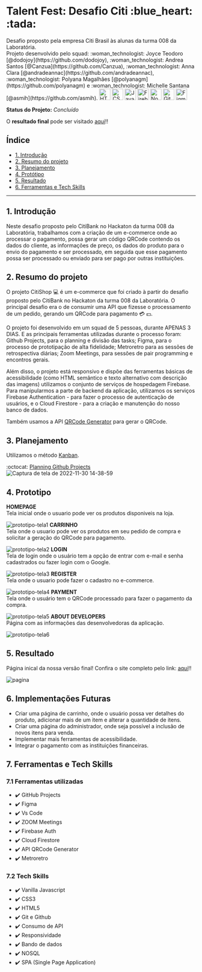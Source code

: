 
<h1> Talent Fest: Desafio Citi :blue_heart: :tada: </h1>
<div align:"center">
Desafio proposto pela empresa Citi Brasil às alunas da turma 008 da Laboratória.<br>
Projeto desenvolvido pelo squad: :woman_technologist: Joyce Teodoro [@dodojoy](https://github.com/dodojoy), :woman_technologist: Andrea Santos [@Canzua](https://github.com/Canzua), :woman_technologist: Anna Clara [@andradeannac](https://github.com/andradeannac),<br> 
:woman_technologist: Polyana Magalhães [@polyanagm](https://github.com/polyanagm) e :woman_technologist: Michelle Santana [@asmih](https://github.com/asmih).

<img src="https://cdn.jsdelivr.net/gh/devicons/devicon/icons/html5/html5-original.svg" alt="HTML5" style="height: 30px;"/>
  <img src="https://cdn.jsdelivr.net/gh/devicons/devicon/icons/css3/css3-original.svg" alt="CSS3" style="height: 30px;"/>
  <img src="https://cdn.jsdelivr.net/gh/devicons/devicon/icons/javascript/javascript-original.svg" alt="JavaScript" style="height: 30px;"/>
  <img src="https://cdn.jsdelivr.net/gh/devicons/devicon/icons/firebase/firebase-plain.svg" alt="Firebase" style="height: 30px;"/>
  <img src="https://cdn.jsdelivr.net/gh/devicons/devicon/icons/nodejs/nodejs-plain.svg" alt="Node.js" style="height: 30px;"/>
  <img src="https://cdn.jsdelivr.net/gh/devicons/devicon/icons/github/github-original.svg" alt="GitHub" style="height: 30px;"/> 
  <img src="https://cdn.jsdelivr.net/gh/devicons/devicon/icons/figma/figma-original.svg" alt="Figma" style="height: 30px;"/>

  <br>

  **Status do Projeto:** _Concluído_ 
    
  O **resultado final** pode ser visitado [aqui](https://dodojoy.github.io/talent-fest-citi/)!!

</div>

## Índice

* [1. Introdução](#1-introdução)
* [2. Resumo do projeto](#2-resumo-do-projeto) 
* [3. Planejamento](#3-planejamento)
* [4. Protótipo](#4-prototipo)
* [5. Resultado](#5-resultado)
* [6. Ferramentas e Tech Skills](#6-ferramentas-e-tech-skills)

***

## 1. Introdução

Neste  desafio proposto pelo CitiBank no Hackaton da turma 008 da Laboratória, trabalhamos com a criação de um e-commerce onde ao processar o pagamento, possa gerar um código QRCode contendo os dados do cliente, as informações de preço, os dados do produto para o envio do pagamento e ser processado, em seguida que esse pagamento possa ser processado ou enviado para ser pago por outras instituições.


## 2. Resumo do projeto
O projeto CitiShop :computer: é um e-commerce que foi criado à partir do desafio proposto pelo CitiBank no Hackaton da turma 008 da Laboratória.
O principal desafio era o de consumir uma API que fizesse o processamento de um pedido, gerando um QRCode para pagamento :credit_card: :dollar:.

O projeto foi desenvolvido em um squad de 5 pessoas, durante APENAS 3 DIAS. E as principais ferramentas utilizadas durante o processo foram: Github Projects, para o planning e divisão das tasks; Figma, para o processo de prototipação de alta fidelidade; Metroretro para as sessões de retrospectiva diárias; Zoom Meetings, para sessões de pair programming e encontros gerais.

Além disso, o projeto está responsivo e dispõe das ferramentas básicas de acessibilidade (como HTML semântico e texto alternativo com descrição das imagens) utilizamos o conjunto de serviços de hospedagem Firebase. Para manipularmos a parte de backend da aplicação, utilizamos os serviços Firebase Authentication - para fazer o processo de autenticação de usuários, e o Cloud Firestore - para a criação e manutenção do nosso banco de dados.

Também usamos a API [QRCode Generator](https://goqr.me/api/) para gerar o QRCode.


## 3. Planejamento

Utilizamos o método [Kanban](https://www.alura.com.br/artigos/metodo-kanban).

:octocat: [Planning Github Projects](https://github.com/users/dodojoy/projects/3) 
![Captura de tela de 2022-11-30 14-38-59](https://user-images.githubusercontent.com/57406239/204869213-cab3dcb2-0cb0-47cb-8d76-1ba31e143c17.png)


## 4. Prototipo

**HOMEPAGE**<br>
Tela inicial onde o usuario pode ver os produtos disponiveis na loja.

![prototipo-tela1](https://user-images.githubusercontent.com/57406239/204919851-565a2485-2259-4b1c-b818-44e92411cb04.png)
**CARRINHO**<br>
Tela onde o usuario pode ver os produtos em seu pedido de compra e solicitar a geração do QRCode para pagamento.

![prototipo-tela2](https://user-images.githubusercontent.com/57406239/204920159-70e39160-3a25-4199-beb2-77b12554590b.png)
**LOGIN**<br>
Tela de login onde o usuário tem a opção de entrar com e-mail e senha cadastrados ou fazer login com o Google.

![prototipo-tela3](https://user-images.githubusercontent.com/57406239/204920213-9ecaa2ef-8283-4aa5-b0f1-2d0a0965174b.png)
**REGISTER**<br>
Tela onde o usuario pode fazer o cadastro no e-commerce.

![prototipo-tela4](https://user-images.githubusercontent.com/57406239/204920256-afb26d8b-eb15-4fb4-916d-be75cf0c4d0d.png)
**PAYMENT**<br>
Tela onde o usuário tem o QRCode processado para fazer o pagamento da compra.

![prototipo-tela5](https://user-images.githubusercontent.com/57406239/204920313-6574282b-180c-41c6-a200-d774dc9e02d5.png)
**ABOUT DEVELOPERS**<br>
Página com as informações das desenvolvedoras da aplicação.

![prototipo-tela6](https://user-images.githubusercontent.com/57406239/204920376-9f0b6f0f-5956-4346-8ddd-f95f8cb5069d.png)



## 5. Resultado
Página inical da nossa versão final! Confira o site completo pelo link: [aqui](https://dodojoy.github.io/talent-fest-citi/)!!

![pagina](https://user-images.githubusercontent.com/98547636/205085946-0dfb787c-8e0e-4848-a768-69b67cd18a44.jpeg)



## 6. Implementações Futuras
 <ul>
    <li>Criar uma página de carrinho, onde o usuário possa ver detalhes do produto, adicionar mais de um item e alterar a quantidade de itens.
    <li>Criar uma página do administrador, onde seja possível a inclusão de novos itens para venda.
    <li>Implementar mais ferramentas de acessibilidade.
    <li> Integrar o pagamento com as instituições financeiras.
  </ul>

## 7. Ferramentas e Tech Skills

### 7.1 Ferramentas utilizadas
  
   - ✔️ GitHub Projects
   - ✔️ Figma
   - ✔️ Vs Code
   - ✔️ ZOOM Meetings
   - ✔️ Firebase Auth
   - ✔️ Cloud Firestore
   - ✔️ API QRCode Generator
   - ✔️ Metroretro

  
### 7.2 Tech Skills

 - ✔️ Vanilla Javascript
 - ✔️ CSS3
 - ✔️ HTML5
 - ✔️ Git e Github
 - ✔️ Consumo de API
 - ✔️ Responsividade
 - ✔️ Bando de dados
 - ✔️ NOSQL
 - ✔️ SPA (Single Page Application)

